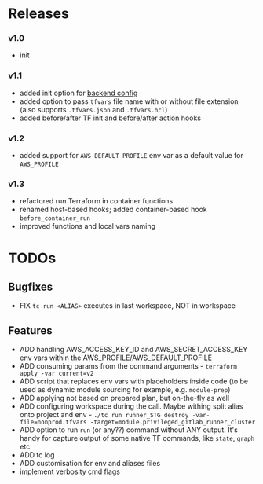 # Releases

### v1.0
- init

### v1.1
- added init option for [backend config](https://developer.hashicorp.com/terraform/language/settings/backends/configuration#partial-configuration)
- added option to pass `tfvars` file name with or without file extension (also supports `.tfvars.json` and `.tfvars.hcl`)
- added before/after TF init and before/after action hooks

### v1.2
- added support for `AWS_DEFAULT_PROFILE` env var as a default value for `AWS_PROFILE`

### v1.3
- refactored run Terraform in container functions
- renamed host-based hooks; added container-based hook `before_container_run`
- improved functions and local vars naming

# TODOs

## Bugfixes
- FIX `tc run <ALIAS>` executes in last workspace, NOT in <ALIAS> workspace

## Features
- ADD handling AWS_ACCESS_KEY_ID and AWS_SECRET_ACCESS_KEY env vars within the AWS_PROFILE/AWS_DEFAULT_PROFILE
- ADD consuming params from the command arguments - `terraform apply -var current=v2`
- ADD script that replaces env vars with placeholders inside code (to be used as dynamic module sourcing for example, e.g. `module-prep`)
- ADD applying not based on prepared plan, but on-the-fly as well
- ADD configuring workspace during the call. Maybe withing split alias onto project and env - `./tc run runner_STG destroy -var-file=nonprod.tfvars -target=module.privileged_gitlab_runner_cluster`
- ADD option to run `run` (or any??) command without ANY output. It's handy for capture output of some native TF commands, like `state`, `graph` etc
- ADD tc log
- ADD customisation for env and aliases files
- implement verbosity cmd flags
